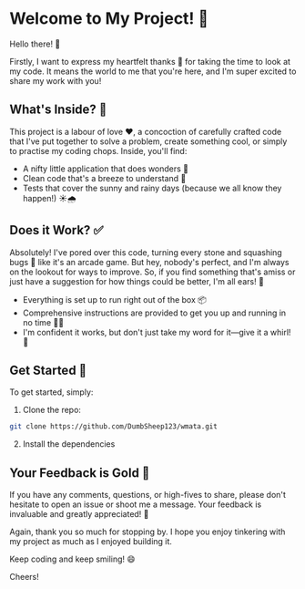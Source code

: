 # Welcome to My Project! 🌟

Hello there! 👋

Firstly, I want to express my heartfelt thanks 🙏 for taking the time to look at my code. It means the world to me that you're here, and I'm super excited to share my work with you!

## What's Inside? 🎁

This project is a labour of love ❤️, a concoction of carefully crafted code that I've put together to solve a problem, create something cool, or simply to practise my coding chops. Inside, you'll find:

- A nifty little application that does wonders 🚀
- Clean code that's a breeze to understand 📖
- Tests that cover the sunny and rainy days (because we all know they happen!) ☀️🌧️

## Does it Work? ✅

Absolutely! I've pored over this code, turning every stone and squashing bugs 🐛 like it's an arcade game. But hey, nobody's perfect, and I'm always on the lookout for ways to improve. So, if you find something that's amiss or just have a suggestion for how things could be better, I'm all ears! 🐰

- Everything is set up to run right out of the box 📦
- Comprehensive instructions are provided to get you up and running in no time 🏃💨
- I'm confident it works, but don't just take my word for it—give it a whirl! 🎡

## Get Started 🚦

To get started, simply:

1. Clone the repo:
```bash
git clone https://github.com/DumbSheep123/wmata.git
```
2. Install the dependencies

## Your Feedback is Gold 🌟

If you have any comments, questions, or high-fives to share, please don't hesitate to open an issue or shoot me a message. Your feedback is invaluable and greatly appreciated! 💌

Again, thank you so much for stopping by. I hope you enjoy tinkering with my project as much as I enjoyed building it.

Keep coding and keep smiling! 😄


Cheers!
